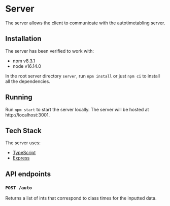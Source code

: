 # Server

The server allows the client to communicate with the autotimetabling server.

## Installation

The server has been verified to work with:

- npm v8.3.1
- node v16.14.0

In the root server directory `server`, run `npm install` or just `npm ci` to install all the dependencies.

## Running

Run `npm start` to start the server locally. The server will be hosted at http://localhost:3001.

## Tech Stack

The server uses:

- [TypeScript](https://www.typescriptlang.org/)
- [Express](https://expressjs.com/)

## API endpoints

### `POST /auto`

Returns a list of ints that correspond to class times for the inputted data.
